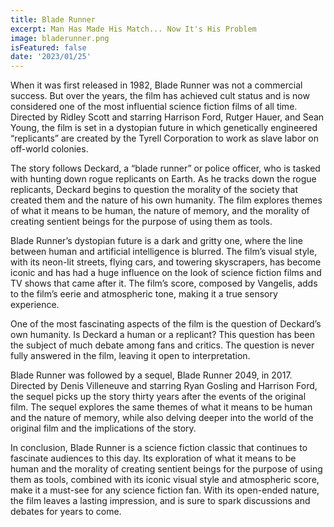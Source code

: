 ```yaml
---
title: Blade Runner
excerpt: Man Has Made His Match... Now It's His Problem
image: bladerunner.png
isFeatured: false
date: '2023/01/25'
---
```


When it was first released in 1982, Blade Runner was not a commercial success. But over the years, the film has achieved cult status and is now considered one of the most influential science fiction films of all time. Directed by Ridley Scott and starring Harrison Ford, Rutger Hauer, and Sean Young, the film is set in a dystopian future in which genetically engineered “replicants” are created by the Tyrell Corporation to work as slave labor on off-world colonies.

The story follows Deckard, a “blade runner” or police officer, who is tasked with hunting down rogue replicants on Earth. As he tracks down the rogue replicants, Deckard begins to question the morality of the society that created them and the nature of his own humanity. The film explores themes of what it means to be human, the nature of memory, and the morality of creating sentient beings for the purpose of using them as tools.

Blade Runner’s dystopian future is a dark and gritty one, where the line between human and artificial intelligence is blurred. The film’s visual style, with its neon-lit streets, flying cars, and towering skyscrapers, has become iconic and has had a huge influence on the look of science fiction films and TV shows that came after it. The film’s score, composed by Vangelis, adds to the film’s eerie and atmospheric tone, making it a true sensory experience.

One of the most fascinating aspects of the film is the question of Deckard’s own humanity. Is Deckard a human or a replicant? This question has been the subject of much debate among fans and critics. The question is never fully answered in the film, leaving it open to interpretation.

Blade Runner was followed by a sequel, Blade Runner 2049, in 2017. Directed by Denis Villeneuve and starring Ryan Gosling and Harrison Ford, the sequel picks up the story thirty years after the events of the original film. The sequel explores the same themes of what it means to be human and the nature of memory, while also delving deeper into the world of the original film and the implications of the story.

In conclusion, Blade Runner is a science fiction classic that continues to fascinate audiences to this day. Its exploration of what it means to be human and the morality of creating sentient beings for the purpose of using them as tools, combined with its iconic visual style and atmospheric score, make it a must-see for any science fiction fan. With its open-ended nature, the film leaves a lasting impression, and is sure to spark discussions and debates for years to come.